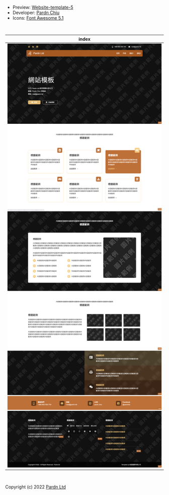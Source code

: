 - Preview: [Website-template-5](https://pardnchiu.github.io/website-template-5/)
- Developer: [Pardn Chiu](mailto:chiuchingwei@icloud.com)
- Icons: [Font Awesome 5.1](https://fontawesome.com)

<br>

| index |
|---|
| ![T004](./preview/T005.png) ![C026](./preview/C026.png) ![C027](./preview/C027.png) ![C028](./preview/C028.png) ![C029](./preview/C029.png) ![C025](./preview/C025.png) ![B001](./preview/B001.png) |

<br>

Copyright (c) 2022 [Pardn Ltd](mailto:mail@pardn.ltd)

